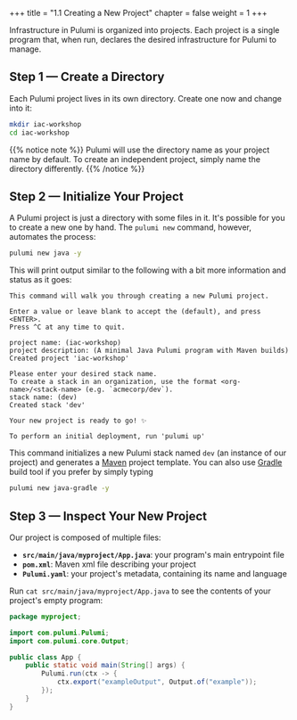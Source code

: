 +++
title = "1.1 Creating a New Project"
chapter = false
weight = 1
+++


Infrastructure in Pulumi is organized into projects. Each project is a single program that, when run, declares the desired infrastructure for Pulumi to manage.

## Step 1 &mdash; Create a Directory

Each Pulumi project lives in its own directory. Create one now and change into it:

```bash
mkdir iac-workshop
cd iac-workshop
```

{{% notice note %}}
Pulumi will use the directory name as your project name by default. To create an independent project, simply name the directory differently.
{{% /notice %}}

## Step 2 &mdash; Initialize Your Project

A Pulumi project is just a directory with some files in it. It's possible for you to create a new one by hand. The `pulumi new` command, however, automates the process:

```bash
pulumi new java -y
```

This will print output similar to the following with a bit more information and status as it goes:

```
This command will walk you through creating a new Pulumi project.

Enter a value or leave blank to accept the (default), and press <ENTER>.
Press ^C at any time to quit.

project name: (iac-workshop)
project description: (A minimal Java Pulumi program with Maven builds)
Created project 'iac-workshop'

Please enter your desired stack name.
To create a stack in an organization, use the format <org-name>/<stack-name> (e.g. `acmecorp/dev`).
stack name: (dev)
Created stack 'dev'

Your new project is ready to go! ✨

To perform an initial deployment, run 'pulumi up'
```

This command initializes a new Pulumi stack named `dev` (an instance of our project) and generates a [Maven](https://maven.apache.org/) project template.
You can also use [Gradle](https://gradle.org/) build tool if you prefer by simply typing

```bash
pulumi new java-gradle -y
```

## Step 3 &mdash; Inspect Your New Project

Our project is composed of multiple files:

* **`src/main/java/myproject/App.java`**: your program's main entrypoint file
* **`pom.xml`**: Maven xml file describing your project
* **`Pulumi.yaml`**: your project's metadata, containing its name and language

Run `cat src/main/java/myproject/App.java` to see the contents of your project's empty program:

```java
package myproject;

import com.pulumi.Pulumi;
import com.pulumi.core.Output;

public class App {
    public static void main(String[] args) {
        Pulumi.run(ctx -> {
            ctx.export("exampleOutput", Output.of("example"));
        });
    }
}
```
